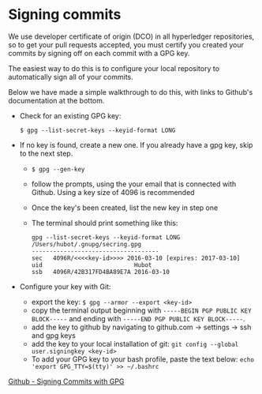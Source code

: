 # Signing commits
We use developer certificate of origin (DCO) in all hyperledger repositories, so to get your pull requests accepted, you must certify you created your commits by signing off on each commit with a GPG key.

The easiest way to do this is to configure your local repository to automatically sign all of your commits.

Below we have made a simple walkthrough to do this, with links to Github's documentation at the bottom.

* Check for an existing GPG key:

     `$ gpg --list-secret-keys --keyid-format LONG`

* If no key is found, create a new one. If you already have a gpg key, skip to the next step.

  - `$ gpg --gen-key`
  - follow the prompts, using the your email that is connected with Github. Using a key size of 4096 is recommended
  - Once the key's been created, list the new key in step one

  - The terminal should print something like this:

    ```
    gpg --list-secret-keys --keyid-format LONG
    /Users/hubot/.gnupg/secring.gpg
    ------------------------------------
    sec   4096R/<<<<key-id>>>> 2016-03-10 [expires: 2017-03-10]
    uid                          Hubot
    ssb   4096R/42B317FD4BA89E7A 2016-03-10
    ```

* Configure your key with Git:
  - export the key: `$ gpg --armor --export <key-id>`
  - copy the terminal output beginning with `-----BEGIN PGP PUBLIC KEY BLOCK-----` and ending with `-----END PGP PUBLIC KEY BLOCK-----`.
  - add the key to github by navigating to github.com -> settings -> ssh and gpg keys
  - add the key to your local installation of git: `git config --global user.signingkey <key-id>`
  - To add your GPG key to your bash profile, paste the text below:
      `echo 'export GPG_TTY=$(tty)' >> ~/.bashrc`




[Github - Signing Commits with GPG](https://help.github.com/articles/signing-commits-with-gpg/)
